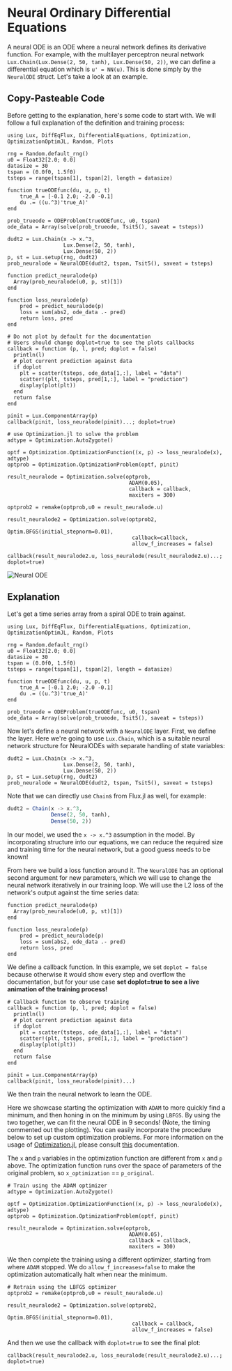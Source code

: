 # Neural Ordinary Differential Equations

A neural ODE is an ODE where a neural
network defines its derivative function. For example, with the multilayer
perceptron neural network `Lux.Chain(Lux.Dense(2, 50, tanh), Lux.Dense(50, 2))`,
we can define a differential equation which is `u' = NN(u)`. This is done simply
by the `NeuralODE` struct. Let's take a look at an example.

## Copy-Pasteable Code

Before getting to the explanation, here's some code to start with. We will
follow a full explanation of the definition and training process:

```@example neuralode_cp
using Lux, DiffEqFlux, DifferentialEquations, Optimization, OptimizationOptimJL, Random, Plots

rng = Random.default_rng()
u0 = Float32[2.0; 0.0]
datasize = 30
tspan = (0.0f0, 1.5f0)
tsteps = range(tspan[1], tspan[2], length = datasize)

function trueODEfunc(du, u, p, t)
    true_A = [-0.1 2.0; -2.0 -0.1]
    du .= ((u.^3)'true_A)'
end

prob_trueode = ODEProblem(trueODEfunc, u0, tspan)
ode_data = Array(solve(prob_trueode, Tsit5(), saveat = tsteps))

dudt2 = Lux.Chain(x -> x.^3,
                  Lux.Dense(2, 50, tanh),
                  Lux.Dense(50, 2))
p, st = Lux.setup(rng, dudt2)
prob_neuralode = NeuralODE(dudt2, tspan, Tsit5(), saveat = tsteps)

function predict_neuralode(p)
  Array(prob_neuralode(u0, p, st)[1])
end

function loss_neuralode(p)
    pred = predict_neuralode(p)
    loss = sum(abs2, ode_data .- pred)
    return loss, pred
end

# Do not plot by default for the documentation
# Users should change doplot=true to see the plots callbacks
callback = function (p, l, pred; doplot = false)
  println(l)
  # plot current prediction against data
  if doplot
    plt = scatter(tsteps, ode_data[1,:], label = "data")
    scatter!(plt, tsteps, pred[1,:], label = "prediction")
    display(plot(plt))
  end
  return false
end

pinit = Lux.ComponentArray(p)
callback(pinit, loss_neuralode(pinit)...; doplot=true)

# use Optimization.jl to solve the problem
adtype = Optimization.AutoZygote()

optf = Optimization.OptimizationFunction((x, p) -> loss_neuralode(x), adtype)
optprob = Optimization.OptimizationProblem(optf, pinit)

result_neuralode = Optimization.solve(optprob,
                                       ADAM(0.05),
                                       callback = callback,
                                       maxiters = 300)

optprob2 = remake(optprob,u0 = result_neuralode.u)

result_neuralode2 = Optimization.solve(optprob2,
                                        Optim.BFGS(initial_stepnorm=0.01),
                                        callback=callback,
                                        allow_f_increases = false)

callback(result_neuralode2.u, loss_neuralode(result_neuralode2.u)...; doplot=true)
```

![Neural ODE](https://user-images.githubusercontent.com/1814174/88589293-e8207f80-d026-11ea-86e2-8a3feb8252ca.gif)

## Explanation

Let's get a time series array from a spiral ODE to train against.

```@example neuralode
using Lux, DiffEqFlux, DifferentialEquations, Optimization, OptimizationOptimJL, Random, Plots

rng = Random.default_rng()
u0 = Float32[2.0; 0.0]
datasize = 30
tspan = (0.0f0, 1.5f0)
tsteps = range(tspan[1], tspan[2], length = datasize)

function trueODEfunc(du, u, p, t)
    true_A = [-0.1 2.0; -2.0 -0.1]
    du .= ((u.^3)'true_A)'
end

prob_trueode = ODEProblem(trueODEfunc, u0, tspan)
ode_data = Array(solve(prob_trueode, Tsit5(), saveat = tsteps))
```

Now let's define a neural network with a `NeuralODE` layer. First, we define
the layer. Here we're going to use `Lux.Chain`, which is a suitable neural network
structure for NeuralODEs with separate handling of state variables:

```@example neuralode
dudt2 = Lux.Chain(x -> x.^3,
                  Lux.Dense(2, 50, tanh),
                  Lux.Dense(50, 2))
p, st = Lux.setup(rng, dudt2)
prob_neuralode = NeuralODE(dudt2, tspan, Tsit5(), saveat = tsteps)
```

Note that we can directly use `Chain`s from Flux.jl as well, for example:

```julia
dudt2 = Chain(x -> x.^3,
              Dense(2, 50, tanh),
              Dense(50, 2))
```

In our model, we used the `x -> x.^3` assumption in the model. By incorporating
structure into our equations, we can reduce the required size and training time
for the neural network, but a good guess needs to be known!

From here we build a loss function around it. The `NeuralODE` has an optional
second argument for new parameters, which we will use to change the
neural network iteratively in our training loop. We will use the L2 loss of the network's
output against the time series data:

```@example neuralode
function predict_neuralode(p)
  Array(prob_neuralode(u0, p, st)[1])
end

function loss_neuralode(p)
    pred = predict_neuralode(p)
    loss = sum(abs2, ode_data .- pred)
    return loss, pred
end
```

We define a callback function. In this example, we set `doplot = false` because otherwise
it would show every step and overflow the documentation, but for your use case
**set doplot=true to see a live animation of the training process!**

```@example neuralode
# Callback function to observe training
callback = function (p, l, pred; doplot = false)
  println(l)
  # plot current prediction against data
  if doplot
    plt = scatter(tsteps, ode_data[1,:], label = "data")
    scatter!(plt, tsteps, pred[1,:], label = "prediction")
    display(plot(plt))
  end
  return false
end

pinit = Lux.ComponentArray(p)
callback(pinit, loss_neuralode(pinit)...)
```

We then train the neural network to learn the ODE.

Here we showcase starting the optimization with `ADAM` to more quickly find a
minimum, and then honing in on the minimum by using `LBFGS`. By using the two
together, we can fit the neural ODE in 9 seconds! (Note, the timing
commented out the plotting). You can easily incorporate the procedure below to
set up custom optimization problems. For more information on the usage of
[Optimization.jl](https://github.com/SciML/Optimization.jl), please consult
[this](https://docs.sciml.ai/Optimization/stable/) documentation.

The `x` and `p` variables in the optimization function are different from
`x` and `p` above. The optimization function runs over the space of parameters of
the original problem, so `x_optimization` == `p_original`.

```@example neuralode
# Train using the ADAM optimizer
adtype = Optimization.AutoZygote()

optf = Optimization.OptimizationFunction((x, p) -> loss_neuralode(x), adtype)
optprob = Optimization.OptimizationProblem(optf, pinit)

result_neuralode = Optimization.solve(optprob,
                                       ADAM(0.05),
                                       callback = callback,
                                       maxiters = 300)
```

We then complete the training using a different optimizer, starting from where
`ADAM` stopped. We do `allow_f_increases=false` to make the optimization automatically
halt when near the minimum.

```@example neuralode
# Retrain using the LBFGS optimizer
optprob2 = remake(optprob,u0 = result_neuralode.u)

result_neuralode2 = Optimization.solve(optprob2,
                                        Optim.BFGS(initial_stepnorm=0.01),
                                        callback = callback,
                                        allow_f_increases = false)
```

And then we use the callback with `doplot=true` to see the final plot:

```@example neuralode
callback(result_neuralode2.u, loss_neuralode(result_neuralode2.u)...; doplot=true)
```
